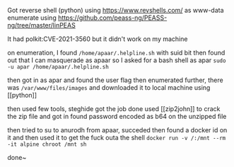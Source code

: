 Got reverse shell (python) using https://www.revshells.com/ as www-data
enumerate using https://github.com/peass-ng/PEASS-ng/tree/master/linPEAS

It had polkit:CVE-2021-3560 but it didn't work on my machine

on enumeration, I found `/home/apaar/.helpline.sh` with suid bit
then found out that I can masquerade as apaar so I asked for a bash shell as apar
`sudo -u apar /home/apaar/.helpline.sh`

then got in as apar and found the user flag
then enumerated further, there was `/var/www/files/images` and downloaded it to local machine using [[python]]

then used few tools, steghide got the job done
used [[zip2john]] to crack the zip file and got in
found password encoded as b64 on the unzipped file 

then tried to su to anurodh from apaar, succeded
then found a docker id on it and then used it to get the fuck outa the shell
`docker run -v /:/mnt --rm -it alpine chroot /mnt sh`

done~